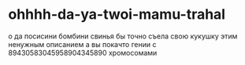 # ohhhh-da-ya-twoi-mamu-trahal
о да посисини бомбини свинья бы точно съела свою кукушку этим ненужным описанием а вы покачто гении с 89430583045958904345890 хромосомами
